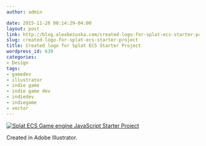 ```yaml
---
author: admin

date: 2015-11-26 00:14:29-04:00
layout: post
link: http://blog.alexbezuska.com/created-logo-for-splat-ecs-starter-project/
slug: created-logo-for-splat-ecs-starter-project
title: Created logo for Splat ECS Starter Project
wordpress_id: 639
categories:
- Design
tags:
- gamedev
- illustrator
- indie game
- indie game dev
- indiedev
- indiegame
- vector
---
```


[![Splat ECS Game engine JavaScript Starter Project](/images/2015/11/logo.png)](https://github.com/SplatJS/splat-ecs-starter-project)

Created in Adobe Illustrator.

